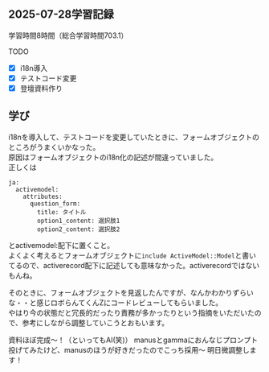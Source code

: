 ## 2025-07-28学習記録
学習時間8時間（総合学習時間703.1）

TODO
- [x] i18n導入
- [x] テストコード変更
- [x] 登壇資料作り

## 学び
i18nを導入して、テストコードを変更していたときに、フォームオブジェクトのところがうまくいかなった。  
原因はフォームオブジェクトのi18n化の記述が間違っていました。  
正しくは
```
ja:
  activemodel:
    attributes:
      question_form:
        title: タイトル
        option1_content: 選択肢1
        option2_content: 選択肢2
```
とactivemodel:配下に置くこと。  
よくよく考えるとフォームオブジェクトに`include ActiveModel::Model`と書いてるので、activerecord配下に記述しても意味なかった。activerecordではないもんね。  

そのときに、フォームオブジェクトを見返したんですが、なんかわかりずらいな・・と感じロボらんてくんZにコードレビューしてもらいました。  
やはり今の状態だと冗長的だったり責務が多かったりという指摘をいただいたので、参考にしながら調整していこうとおもいます。

資料ほぼ完成～！（といってもAI(笑)）
manusとgammaにおんなじプロンプト投げてみたけど、manusのほうが好きだったのでこっち採用～
明日微調整します！